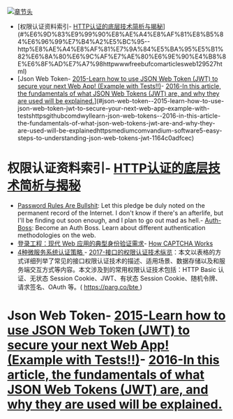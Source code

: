 [![章节头](https://parg.co/UGo)](https://parg.co/b4z) 
 - [权限认证资料索引- [HTTP认证的底层技术简析与揭秘](http://www.freebuf.com/articles/web/129527.html)](#%E6%9D%83%E9%99%90%E8%AE%A4%E8%AF%81%E8%B5%84%E6%96%99%E7%B4%A2%E5%BC%95--http%E8%AE%A4%E8%AF%81%E7%9A%84%E5%BA%95%E5%B1%82%E6%8A%80%E6%9C%AF%E7%AE%80%E6%9E%90%E4%B8%8E%E6%8F%AD%E7%A7%98httpwwwfreebufcomarticlesweb129527html)
- [Json Web Token- [2015-Learn how to use JSON Web Token (JWT) to secure your next Web App! (Example with Tests!!)](https://github.com/dwyl/learn-json-web-tokens)- [2016-In this article, the fundamentals of what JSON Web Tokens (JWT) are, and why they are used will be explained.](https://medium.com/vandium-software/5-easy-steps-to-understanding-json-web-tokens-jwt-1164c0adfcec)](#json-web-token--2015-learn-how-to-use-json-web-token-jwt-to-secure-your-next-web-app-example-with-testshttpsgithubcomdwyllearn-json-web-tokens--2016-in-this-article-the-fundamentals-of-what-json-web-tokens-jwt-are-and-why-they-are-used-will-be-explainedhttpsmediumcomvandium-software5-easy-steps-to-understanding-json-web-tokens-jwt-1164c0adfcec) 

# 权限认证资料索引- [HTTP认证的底层技术简析与揭秘](http://www.freebuf.com/articles/web/129527.html)
- [Password Rules Are Bullshit](http://6me.us/Kfj0wz): Let this pledge be duly noted on the permanent record of the Internet. I don't know if there's an afterlife, but I'll be finding out soon enough, and I plan to go out mad as hell.- [Auth-Boss](https://github.com/teesloane/Auth-Boss): Become an Auth Boss. Learn about different authentication methodologies on the web.
- [登录工程：现代 Web 应用的典型身份验证需求](http://insights.thoughtworkers.org/project-of-login/)- [How CAPTCHA Works](https://blog.jscrambler.com/how-captcha-works/)
- [4种微服务系统认证策略 ](http://mp.weixin.qq.com/s?__biz=MzI4MjE3MTcwNA==&mid=2664335074&idx=1&sn=3c909e3ff9129e1ec01b5b1b53de2aa5&chksm=f0a426b5c7d3afa3926bf6344b36ee13fb2dff73f859f3788176977568dd9f33d36c2aa4e783#rd)- [2017-接口的权限认证技术纵览](https://parg.co/bte)：本文以表格的方式详细列举了常见的接口权限认证技术的描述、适用场景、数据存储以及和服务端交互方式等内容。本文涉及到的常用权限认证技术包括：HTTP Basic 认证、无状态 Session Cookie、JWT、有状态 Session Cookie、随机令牌、请求签名、OAuth 等。( https://parg.co/bte )
 
# Json Web Token- [2015-Learn how to use JSON Web Token (JWT) to secure your next Web App! (Example with Tests!!)](https://github.com/dwyl/learn-json-web-tokens)- [2016-In this article, the fundamentals of what JSON Web Tokens (JWT) are, and why they are used will be explained.](https://medium.com/vandium-software/5-easy-steps-to-understanding-json-web-tokens-jwt-1164c0adfcec)

